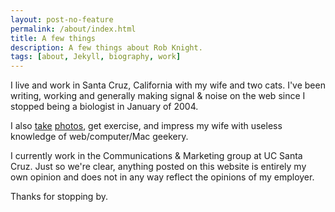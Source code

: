 ```yaml
---
layout: post-no-feature
permalink: /about/index.html
title: A few things
description: A few things about Rob Knight.
tags: [about, Jekyll, biography, work]
---
```


I live and work in Santa Cruz, California with my wife and two cats. I've been writing, working and generally making signal & noise on the web since I stopped being a biologist in January of 2004.

I also [take](http://instagram.com/robknight/) [photos](http://www.flickr.com/rknight/), get exercise, and impress my wife with useless knowledge of web/computer/Mac geekery.

I currently work in the Communications & Marketing group at UC Santa Cruz. Just so we're clear, anything posted on this website is entirely my own opinion and does not in any way reflect the opinions of my employer.

Thanks for stopping by.